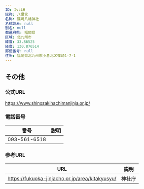 ```yaml
---
ID: IvcLH
総称: 八幡宮
名称: 篠崎八幡神社
名称読み: null
別名: null
都道府県: 福岡県
区域: 北九州市
緯度: 33.86525
経度: 130.870514
郵便番号: null
住所: 福岡県北九州市小倉北区篠崎1-7-1
---
```


## その他

### 公式URL

https://www.shinozakihachimanjinja.or.jp/

### 電話番号

| 番号         | 説明 |
| ------------ | ---- |
| 093-561-6518 |      |

### 参考URL

| URL                                             | 説明   |
| ----------------------------------------------- | ------ |
| https://fukuoka-jinjacho.or.jp/area/kitakyusyu/ | 神社庁 |
